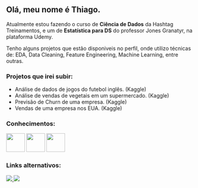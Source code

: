 ## Olá, meu nome é Thiago.

Atualmente estou fazendo o curso de **Ciência de Dados** da Hashtag Treinamentos, e um de **Estatística para DS** do professor Jones Granatyr, na plataforma Udemy.


Tenho alguns projetos que estão disponiveis no perfil, onde utilizo técnicas de: EDA, Data Cleaning, Feature Engineering, Machine Learning, entre outras.


### **Projetos que irei subir:**
- Análise de dados de jogos do futebol inglês. (Kaggle)
- Análise de vendas de vegetais em um supermercado. (Kaggle)
- Previsão de Churn de uma empresa. (Kaggle)
- Vendas de uma empresa nos EUA. (Kaggle)


### **Conhecimentos:**
<div style="display: inline ">
 <img src="https://cdn.jsdelivr.net/gh/devicons/devicon/icons/python/python-original.svg" width="50"/> 
 <img src="https://cdn.jsdelivr.net/gh/devicons/devicon/icons/pandas/pandas-original.svg" width="50"/>
 <img src="https://cdn.jsdelivr.net/gh/devicons/devicon/icons/numpy/numpy-original.svg" width="50"/>            
</div>  


### **Links alternativos:**


<a href="www.linkedin.com/in/thiago-consoli-5343b2231">
<img src="https://img.shields.io/badge/linkedin-%230077B5.svg?style=for-the-badge&logo=linkedin&logoColor=white">
</a>

<a href="www.kaggle.com/thiagoconsoli">
<img src="https://img.shields.io/badge/Kaggle-035a7d?style=for-the-badge&logo=kaggle&logoColor=white">
</a>
 
